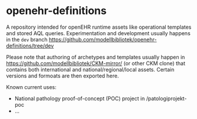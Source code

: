 # openehr-definitions

A repository intended for openEHR runtime assets like operational templates and stored AQL queries.
Experimentation and development usually happens in the `dev` branch https://github.com/modellbibliotek/openehr-definitions/tree/dev

Please note that authoring of archetypes and templates usually happen in https://github.com/modellbibliotek/CKM-mirror/ (or other CKM clone) that contains both international and national/regional/local assets. Certain versions and formoats are then exported here.

Known current uses:
- National pathology proof-of-concept (POC) project in /patologiprojekt-poc
- ...
